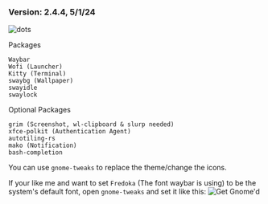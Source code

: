 ### Version: 2.4.4, 5/1/24
![dots](https://raw.githubusercontent.com/XandrCopyrighted/XandrCopyrighted/main/pictures%20for%20repos%2C%20i%20guess/dots.jpg)

Packages

    Waybar
    Wofi (Launcher)
    Kitty (Terminal)
    swaybg (Wallpaper)
    swayidle
    swaylock

Optional Packages

    grim (Screenshot, wl-clipboard & slurp needed)
    xfce-polkit (Authentication Agent)
    autotiling-rs
    mako (Notification)
    bash-completion

You can use `gnome-tweaks` to replace the theme/change the icons.

If your like me and want to set `Fredoka` (The font waybar is using) to be the system's default font, open `gnome-tweaks` and set it like this:
![Get Gnome'd](https://raw.githubusercontent.com/XandrCopyrighted/XandrCopyrighted/main/pictures%20for%20repos%2C%20i%20guess/dots_default_fonts.jpg)
